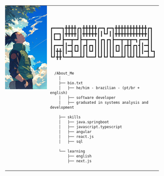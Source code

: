 <table style="width: 100%; border-collapse: collapse;">
  <tr>
    <td style="width: 50%; vertical-align: top; padding: 0;">
      <img src="./shikamaru.jpeg" alt="Zenitsu" style="width: 100%; display: block; border: none;"/>
    </td>
    <td style="width: 50%; vertical-align: top; padding: 10px;">
      <p style="font-family: monospace; font-size: 16px;">
        <br><br>
        ┏━━━┓╋╋╋╋┏┓╋╋╋╋╋┏━┓┏━┓╋╋╋╋╋╋╋╋╋╋╋┏┓<br>
        ┃┏━┓┃╋╋╋╋┃┃╋╋╋╋╋┃┃┗┛┃┃╋╋╋╋╋╋╋╋╋╋╋┃┃<br>
        ┃┗━┛┣━━┳━┛┣━┳━━┓┃┏┓┏┓┣━━┳━┳┳━┓┏━━┫┃<br>
        ┃┏━━┫┃━┫┏┓┃┏┫┏┓┃┃┃┃┃┃┃┏┓┃┏╋┫┏┓┫┃━┫┃<br>
        ┃┃╋╋┃┃━┫┗┛┃┃┃┗┛┃┃┃┃┃┃┃┗┛┃┃┃┃┃┃┃┃━┫┗┓<br>
        ┗┛╋╋┗━━┻━━┻┛┗━━┛┗┛┗┛┗┻━━┻┛┗┻┛┗┻━━┻━┛<br><br>
        
      /About_Me
        │
        ├── bio.txt
        │   ├── he/him - brazilian - (pt/br + english)
        │   ├── software developer
        │   ├── graduated in systems analysis and development
        
        ├── skills
        │   ├── java.springboot
        │   ├── javascript.typescript
        │   ├── angular
        │   ├── react.js
        │   ├── sql
        
        └── learning
            ├── english
            ├── next.js
      
  </tr>
</table>
